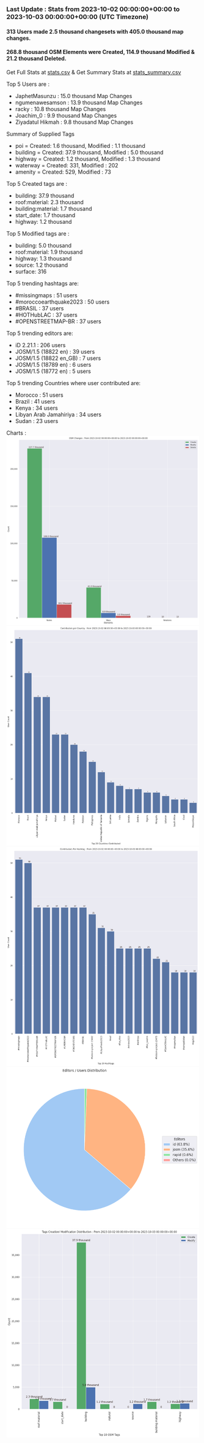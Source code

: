 ### Last Update : Stats from 2023-10-02 00:00:00+00:00 to 2023-10-03 00:00:00+00:00 (UTC Timezone)

#### 313 Users made 2.5 thousand changesets with 405.0 thousand map changes.
#### 268.8 thousand OSM Elements were Created, 114.9 thousand Modified & 21.2 thousand Deleted.
Get Full Stats at [stats.csv](/stats/hotosm/Daily/stats.csv)
 & Get Summary Stats at [stats_summary.csv](/stats/hotosm/Daily/stats_summary.csv)

Top 5 Users are : 
- JaphetMasunzu : 15.0 thousand Map Changes
- ngumenawesamson : 13.9 thousand Map Changes
- racky : 10.8 thousand Map Changes
- Joachim_0 : 9.9 thousand Map Changes
- Ziyadatul Hikmah : 9.8 thousand Map Changes

Summary of Supplied Tags
- poi = Created: 1.6 thousand, Modified : 1.1 thousand
- building = Created: 37.9 thousand, Modified : 5.0 thousand
- highway = Created: 1.2 thousand, Modified : 1.3 thousand
- waterway = Created: 331, Modified : 202
- amenity = Created: 529, Modified : 73


Top 5 Created tags are :
- building: 37.9 thousand
- roof:material: 2.3 thousand
- building:material: 1.7 thousand
- start_date: 1.7 thousand
- highway: 1.2 thousand


Top 5 Modified tags are :
- building: 5.0 thousand
- roof:material: 1.9 thousand
- highway: 1.3 thousand
- source: 1.2 thousand
- surface: 316


Top 5 trending hashtags are:
- #missingmaps : 51 users
- #moroccoearthquake2023 : 50 users
- #BRASIL : 37 users
- #HOTHubLAC : 37 users
- #OPENSTREETMAP-BR : 37 users


Top 5 trending editors are:
- iD 2.21.1 : 206 users
- JOSM/1.5 (18822 en) : 39 users
- JOSM/1.5 (18822 en_GB) : 7 users
- JOSM/1.5 (18789 en) : 6 users
- JOSM/1.5 (18772 en) : 5 users


Top 5 trending Countries where user contributed are:
- Morocco : 51 users
- Brazil : 41 users
- Kenya : 34 users
- Libyan Arab Jamahiriya : 34 users
- Sudan : 23 users


 Charts : 
![Alt text](./stats_osm_changes.png) 
![Alt text](./stats_users_per_country.png) 
![Alt text](./stats_users_per_hashtag.png) 
![Alt text](./stats_editors_pie_chart.png) 
![Alt text](./stats_tags.png) 
